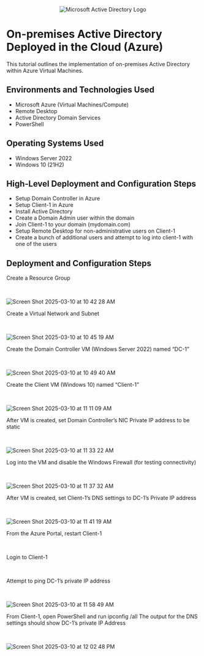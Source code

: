 <p align="center">
<img src="https://i.imgur.com/pU5A58S.png" alt="Microsoft Active Directory Logo"/>
</p>

<h1>On-premises Active Directory Deployed in the Cloud (Azure)</h1>
This tutorial outlines the implementation of on-premises Active Directory within Azure Virtual Machines.<br />

<h2>Environments and Technologies Used</h2>

- Microsoft Azure (Virtual Machines/Compute)
- Remote Desktop
- Active Directory Domain Services
- PowerShell

<h2>Operating Systems Used </h2>

- Windows Server 2022
- Windows 10 (21H2)

<h2>High-Level Deployment and Configuration Steps</h2>

- Setup Domain Controller in Azure
- Setup Client-1 in Azure
- Install Active Directory
- Create a Domain Admin user within the domain
- Join Client-1 to your domain (mydomain.com)
- Setup Remote Desktop for non-administrative users on Client-1
- Create a bunch of additional users and attempt to log into client-1 with one of the users

<h2>Deployment and Configuration Steps</h2>

<p>
Create a Resource Group
</p>
<br />

![Screen Shot 2025-03-10 at 10 42 28 AM](https://github.com/user-attachments/assets/19ef657e-5729-4777-a5d2-516c71506828)


<p>
Create a Virtual Network and Subnet
</p>
<br />

![Screen Shot 2025-03-10 at 10 45 19 AM](https://github.com/user-attachments/assets/e8bfb662-2043-4073-a8b6-4924281d909f)

<p>
Create the Domain Controller VM (Windows Server 2022) named “DC-1”
</p>
<br />

![Screen Shot 2025-03-10 at 10 49 40 AM](https://github.com/user-attachments/assets/7733a732-4a22-44f4-9d47-ed9b1e0ea837)

<p>
Create the Client VM (Windows 10) named “Client-1”
</p>
<br />

![Screen Shot 2025-03-10 at 11 11 09 AM](https://github.com/user-attachments/assets/bf5288e4-919f-4a82-96cb-b86269ec944e)

<p>
After VM is created, set Domain Controller’s NIC Private IP address to be static
</p>
<br />

![Screen Shot 2025-03-10 at 11 33 22 AM](https://github.com/user-attachments/assets/1b2c9237-32ea-4c5e-bc0b-bb04e6241cf3)


<p>
Log into the VM and disable the Windows Firewall (for testing connectivity)
</p>
<br />

![Screen Shot 2025-03-10 at 11 37 32 AM](https://github.com/user-attachments/assets/c3502fc0-39ea-4149-bbf2-c066bde1d19e)

<p>
After VM is created, set Client-1’s DNS settings to DC-1’s Private IP address
</p>
<br />

![Screen Shot 2025-03-10 at 11 41 19 AM](https://github.com/user-attachments/assets/ebba5da2-cfcd-46a6-bdd5-b9a31c4449a8)

<p>
From the Azure Portal, restart Client-1
</p>
<br />

<p>
Login to Client-1
</p>
<br />

<p>
Attempt to ping DC-1’s private IP address
</p>
<br />

![Screen Shot 2025-03-10 at 11 58 49 AM](https://github.com/user-attachments/assets/398472cd-bfb2-4206-9283-c631add9aaf2)

<p>
From Client-1, open PowerShell and run ipconfig /all
The output for the DNS settings should show DC-1’s private IP Address
</p>
<br />

![Screen Shot 2025-03-10 at 12 02 48 PM](https://github.com/user-attachments/assets/a4e1bb03-a9f7-4292-a6b3-45254af73bef)
